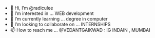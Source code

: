 - 👋 Hi, I’m @radiculee
- 👀 I’m interested in ... WEB development
- 🌱 I’m currently learning ... degree in computer 
- 💞️ I’m looking to collaborate on ... INTERNSHIPS
- 📫 How to reach me ... @VEDANTGAIKWAD : IG
INDAIN , MUMBAI

<!---
radiculee/radiculee is a ✨ special ✨ repository because its `README.md` (this file) appears on your GitHub profile.
You can click the Preview link to take a look at your changes.
--->
